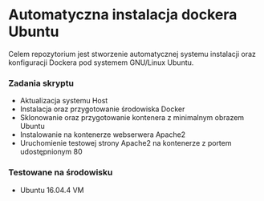 # Automatyczna instalacja dockera Ubuntu 
Celem repozytorium jest stworzenie automatycznej systemu instalacji oraz konfiguracji Dockera pod systemem GNU/Linux Ubuntu.

### Zadania skryptu
- Aktualizacja systemu Host
- Instalacja oraz przygotowanie środowiska Docker
- Sklonowanie oraz przygotowanie kontenera z minimalnym obrazem Ubuntu
- Instalowanie na kontenerze webserwera Apache2
- Uruchomienie testowej strony Apache2 na kontenerze z portem udostępnionym 80

### Testowane na środowisku
- Ubuntu 16.04.4 VM